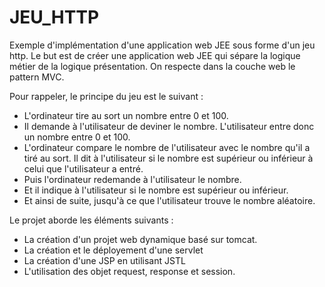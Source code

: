 # JEU_HTTP
Exemple d'implémentation d'une application web JEE sous forme d'un jeu http. Le but est de créer une application web JEE qui sépare la logique métier de la logique présentation. On respecte dans la couche web le pattern MVC.

Pour rappeler, le principe du jeu est le suivant :

- L'ordinateur tire au sort un nombre entre 0 et 100.
- Il demande à l'utilisateur de deviner le nombre. L'utilisateur entre donc un nombre entre 0 et 100.
- L'ordinateur compare le nombre de l'utilisateur avec le nombre qu'il a tiré au sort. Il dit à l'utilisateur si le nombre est supérieur ou inférieur à celui que l'utilisateur a entré.
- Puis l'ordinateur redemande à l'utilisateur le nombre.
- Et il indique à l'utilisateur si le nombre est supérieur ou inférieur.
- Et ainsi de suite, jusqu'à ce que l'utilisateur trouve le nombre aléatoire.

Le projet aborde les éléments suivants :

- La création d'un projet web dynamique basé sur tomcat.
- La création et le déployement d'une servlet
- La création d'une JSP en utilisant JSTL
- L'utilisation des objet request, response et session.
